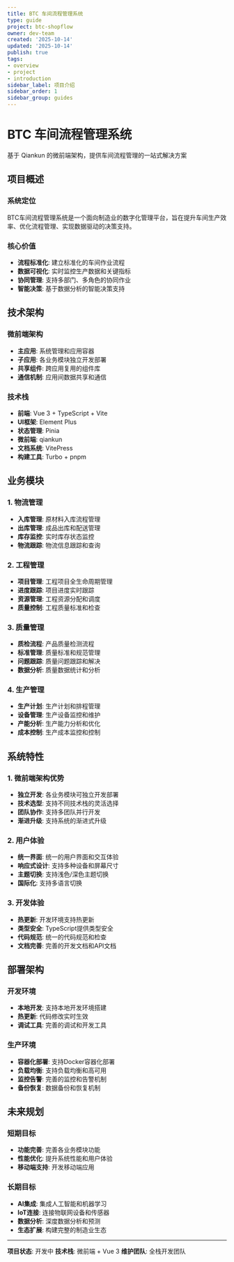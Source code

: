 ```yaml
---
title: BTC 车间流程管理系统
type: guide
project: btc-shopflow
owner: dev-team
created: '2025-10-14'
updated: '2025-10-14'
publish: true
tags:
- overview
- project
- introduction
sidebar_label: 项目介绍
sidebar_order: 1
sidebar_group: guides
---
```


# BTC 车间流程管理系统

基于 Qiankun 的微前端架构，提供车间流程管理的一站式解决方案

## 项目概述

### 系统定位
BTC车间流程管理系统是一个面向制造业的数字化管理平台，旨在提升车间生产效率、优化流程管理、实现数据驱动的决策支持。

### 核心价值
- **流程标准化**: 建立标准化的车间作业流程
- **数据可视化**: 实时监控生产数据和关键指标
- **协同管理**: 支持多部门、多角色的协同作业
- **智能决策**: 基于数据分析的智能决策支持

## 技术架构

### 微前端架构
- **主应用**: 系统管理和应用容器
- **子应用**: 各业务模块独立开发部署
- **共享组件**: 跨应用复用的组件库
- **通信机制**: 应用间数据共享和通信

### 技术栈
- **前端**: Vue 3 + TypeScript + Vite
- **UI框架**: Element Plus
- **状态管理**: Pinia
- **微前端**: qiankun
- **文档系统**: VitePress
- **构建工具**: Turbo + pnpm

## 业务模块

### 1. 物流管理
- **入库管理**: 原材料入库流程管理
- **出库管理**: 成品出库和配送管理
- **库存监控**: 实时库存状态监控
- **物流跟踪**: 物流信息跟踪和查询

### 2. 工程管理
- **项目管理**: 工程项目全生命周期管理
- **进度跟踪**: 项目进度实时跟踪
- **资源管理**: 工程资源分配和调度
- **质量控制**: 工程质量标准和检查

### 3. 质量管理
- **质检流程**: 产品质量检测流程
- **标准管理**: 质量标准和规范管理
- **问题跟踪**: 质量问题跟踪和解决
- **数据分析**: 质量数据统计和分析

### 4. 生产管理
- **生产计划**: 生产计划和排程管理
- **设备管理**: 生产设备监控和维护
- **产能分析**: 生产能力分析和优化
- **成本控制**: 生产成本监控和控制

## 系统特性

### 1. 微前端架构优势
- **独立开发**: 各业务模块可独立开发部署
- **技术选型**: 支持不同技术栈的灵活选择
- **团队协作**: 支持多团队并行开发
- **渐进升级**: 支持系统的渐进式升级

### 2. 用户体验
- **统一界面**: 统一的用户界面和交互体验
- **响应式设计**: 支持多种设备和屏幕尺寸
- **主题切换**: 支持浅色/深色主题切换
- **国际化**: 支持多语言切换

### 3. 开发体验
- **热更新**: 开发环境支持热更新
- **类型安全**: TypeScript提供类型安全
- **代码规范**: 统一的代码规范和检查
- **文档完善**: 完善的开发文档和API文档

## 部署架构

### 开发环境
- **本地开发**: 支持本地开发环境搭建
- **热更新**: 代码修改实时生效
- **调试工具**: 完善的调试和开发工具

### 生产环境
- **容器化部署**: 支持Docker容器化部署
- **负载均衡**: 支持负载均衡和高可用
- **监控告警**: 完善的监控和告警机制
- **备份恢复**: 数据备份和恢复机制

## 未来规划

### 短期目标
- **功能完善**: 完善各业务模块功能
- **性能优化**: 提升系统性能和用户体验
- **移动端支持**: 开发移动端应用

### 长期目标
- **AI集成**: 集成人工智能和机器学习
- **IoT连接**: 连接物联网设备和传感器
- **数据分析**: 深度数据分析和预测
- **生态扩展**: 构建完整的制造业生态

---

**项目状态**: 开发中
**技术栈**: 微前端 + Vue 3
**维护团队**: 全栈开发团队
